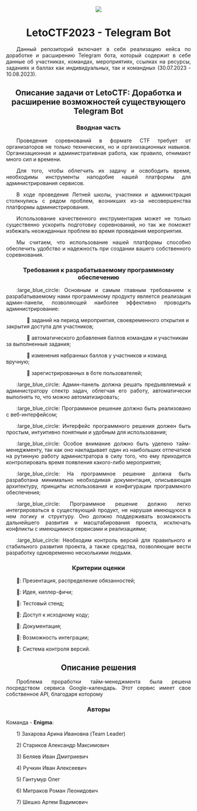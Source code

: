 <h1 Enigma </h1>
<p align="center">
    <img src="URL">
</p>

<h1 align="center">
LetoCTF2023 - Telegram Bot
</h1>

<p align="justify">&emsp;&emsp;Данный репозиторий включает в себя реализацию кейса по доработке и расширению Telegram бота, который содержит в себе данные об участниках, командах, мероприятиях, ссылках на ресурсы, заданиях и баллах как индивидуальных, так и командных (30.07.2023 - 10.08.2023).</p>

<h2 align="center">
    Описание задачи от LetoCTF: Доработка и расширение возможностей существующего Telegram Bot
</h2>

<h3 align="center">
    Вводная часть
</h3> 

<p align="justify">&emsp;&emsp;Проведение соревнований в формате CTF требует от организаторов не только технических, но и организационных навыков. Организационная и административная работа, как правило, отнимают много сил и времени.</p>

<p align="justify">&emsp;&emsp;Для того, чтобы облегчить их задачу и освободить время, необходимы инструменты наподобие нашей платформы для администрирования сервисов.</p>

<p align="justify">&emsp;&emsp;В ходе проведения Летней школы, участники и администрация столкнулись с рядом проблем, возникших из-за несовершенства платформы администрирования.</p>

<p align="justify">&emsp;&emsp;Использование качественного инструментария может не только существенно ускорить подготовку соревнований, но так же поможет избежать неожиданных проблем во время проведения мероприятия.</p>

<p align="justify">&emsp;&emsp;Мы считаем, что использование нашей платформы способно обеспечить удобство и надежность при создании вашего собственного соревнования.</p>


<h3 align="center">
    Требования к разрабатываемому программному обеспечению
</h3>

<p align="justify">&emsp;&emsp;:large_blue_circle: Основным и самым главным требованием к разрабатываемому нами программному продукту является реализация админ-панели, позволяющей наиболее эффективно проводить администрирование:</p>

&emsp;&emsp;&emsp;&emsp;:small_blue_diamond: заданий на период мероприятия, своевременного открытия и закрытия доступа для участников;

&emsp;&emsp;&emsp;&emsp;:small_blue_diamond: автоматического добавления баллов командам и участникам за выполненные задания;

&emsp;&emsp;&emsp;&emsp;:small_blue_diamond: изменения набранных баллов у участников и команд вручную;

&emsp;&emsp;&emsp;&emsp;:small_blue_diamond: зарегистрированных в боте пользователей;

<p align="justify">&emsp;&emsp;:large_blue_circle: Админ-панель должна решать предъявляемый к администратору спектр задач, облегчая его работу, автоматически выполнять то, что можно автоматизировать;</p>

<p align="justify">&emsp;&emsp;:large_blue_circle: Программное решение должно быть реализовано с веб-интерфейсом;</p>

<p align="justify">&emsp;&emsp;:large_blue_circle: Интерфейс программного решения должен быть простым, интуитивно понятным и удобным для использования;</p>

<p align="justify">&emsp;&emsp;:large_blue_circle: Особое внимание должно быть уделено тайм-менеджменту, так как оно накладывает один из наибольших отпечатков на рутинную работу администратора в силу того, что ему приходится контролировать время появления какого-либо мероприятия;</p>

<p align="justify">&emsp;&emsp;:large_blue_circle: На программное решение должна быть разработана минимально необходимая документация, описывающая архитектуру, принципы использования и конфигурации программного обеспечения;</p>

<p align="justify">&emsp;&emsp;:large_blue_circle: Программное решение должно легко интегрироваться в существующий продукт, не нарушая имеющуюся в нем логику и структуру. Оно должно поддерживать возможность дальнейшего развития и масштабирования проекта, исключать конфликты с имеющимися сервисами и реализациями;</p>

<p align="justify">&emsp;&emsp;:large_blue_circle: Необходим контроль версий для правильного и стабильного развития проекта, а также средства, позволяющие вести разработку одновременно несколькими людьми.

<h3 align="center">
    Критерии оценки
</h3>  

<p align="justify">&emsp;&emsp;🏴: Презентация, распределение обязанностей;</p>

<p align="justify">&emsp;&emsp;🏴: Идея, киллер-фичи;</p>

<p align="justify">&emsp;&emsp;🏴: Тестовый стенд;<p>

<p align="justify">&emsp;&emsp;🏴: Доступ к исходному коду;</p>

<p align="justify">&emsp;&emsp;🏴: Документация;</p>

<p align="justify">&emsp;&emsp;🏴: Возможность интеграции;</p>
 
<p align="justify">&emsp;&emsp;🏴: Система контроля версий.</p>


<h2 align="center">
    Описание решения
</h2>

<p align="justify">&emsp;&emsp;Проблема проработки тайм-менеджмента была решена посредством сервиса Google-календарь. Этот сервис имеет свое собственное API, благодаря которому </p>

<h3 align="center">
    Авторы
</h3>

Команда - **Enigma**:
<p align="justify">&emsp;&emsp;1) Захарова Арина Ивановна (Team Leader)</p>
<p align="justify">&emsp;&emsp;2) Стариков Александр Максимович</p>
<p align="justify">&emsp;&emsp;3) Беляев Иван Дмитриевич</p>
<p align="justify">&emsp;&emsp;4) Ручкин Иван Алексеевич</p>
<p align="justify">&emsp;&emsp;5) Гантумур Олег </p>
<p align="justify">&emsp;&emsp;6) Митраков Роман Леонидович</p>
<p align="justify">&emsp;&emsp;7) Шешко Артем Вадимович</p>



